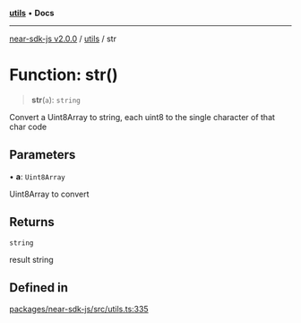 [**utils**](../README.md) • **Docs**

***

[near-sdk-js v2.0.0](../../packages.md) / [utils](../README.md) / str

# Function: str()

> **str**(`a`): `string`

Convert a Uint8Array to string, each uint8 to the single character of that char code

## Parameters

• **a**: `Uint8Array`

Uint8Array to convert

## Returns

`string`

result string

## Defined in

[packages/near-sdk-js/src/utils.ts:335](https://github.com/dim-daskalov/near-sdk-js/blob/7e00e38bf9adddbe759a3d4d474ca9731ec4052b/packages/near-sdk-js/src/utils.ts#L335)
